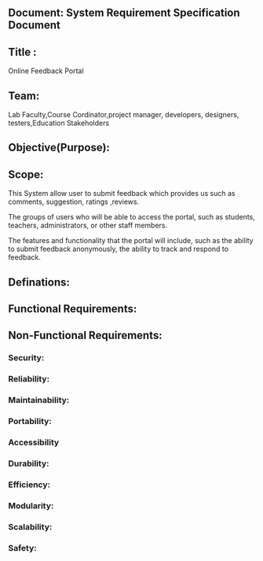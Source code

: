 ## Document: System Requirement Specification Document

## Title :
Online Feedback Portal

## Team:
Lab Faculty,Course Cordinator,project manager, developers, designers, testers,Education Stakeholders




## Objective(Purpose):




## Scope:
This System allow user to submit feedback which provides us such as comments, suggestion, ratings ,reviews.

The groups of users who will be able to access the portal, such as students, teachers, administrators, or other staff members.

The features and functionality that the portal will include, such as the ability to submit feedback anonymously, the ability to track and respond to feedback.

## Definations:




## Functional Requirements:





## Non-Functional Requirements:
### Security:


### Reliability:



### Maintainability:




### Portability:



### Accessibility




### Durability:




### Efficiency:





### Modularity:




### Scalability:




### Safety:





